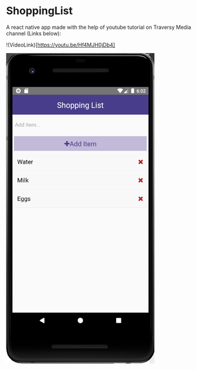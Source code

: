 # ShoppingList
A react native app made with the help of youtube tutorial on Traversy Media channel (Links below):

!(VideoLink)[https://youtu.be/Hf4MJH0jDb4]


![App Screenshot](./App%20Showcase%20Images/AppScreenshot.png)
